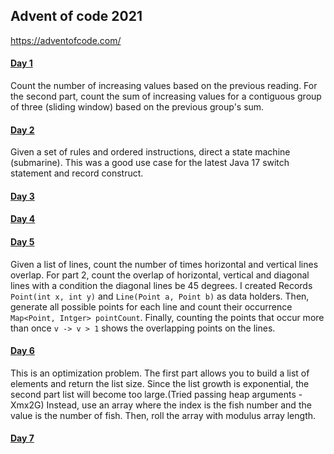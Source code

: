 ## Advent of code 2021
https://adventofcode.com/

#### [Day 1](https://github.com/ericbalawejder/advent-of-code/tree/main/src/main/java/aoc/year2021/day1)
Count the number of increasing values based on the previous reading. For the second part, count the sum
of increasing values for a contiguous group of three (sliding window) based on the previous group's sum.


#### [Day 2](https://github.com/ericbalawejder/advent-of-code/tree/main/src/main/java/aoc/year2021/day2)
Given a set of rules and ordered instructions, direct a state machine (submarine). This was a good use 
case for the latest Java 17 switch statement and record construct.


#### [Day 3](https://github.com/ericbalawejder/advent-of-code/tree/main/src/main/java/aoc/year2021/day3)


#### [Day 4](https://github.com/ericbalawejder/advent-of-code/tree/main/src/main/java/aoc/year2021/day4)


#### [Day 5](https://github.com/ericbalawejder/advent-of-code/tree/main/src/main/java/aoc/year2021/day5)
Given a list of lines, count the number of times horizontal and vertical lines overlap. For part 2, count
the overlap of horizontal, vertical and diagonal lines with a condition the diagonal lines be 45 degrees.
I created Records `Point(int x, int y)` and `Line(Point a, Point b)` as data holders. Then, generate all
possible points for each line and count their occurrence `Map<Point, Intger> pointCount`. Finally,
counting the points that occur more than once `v -> v > 1` shows the overlapping points on the lines.


#### [Day 6](https://github.com/ericbalawejder/advent-of-code/tree/main/src/main/java/aoc/year2021/day6)
This is an optimization problem. The first part allows you to build a list of elements and return the list
size. Since the list growth is exponential, the second part list will become too large.(Tried passing heap 
arguments -Xmx2G) Instead, use an array where the index is the fish number and the value is the number of 
fish. Then, roll the array with modulus array length.


#### [Day 7](https://github.com/ericbalawejder/advent-of-code/tree/main/src/main/java/aoc/year2021/day7)
